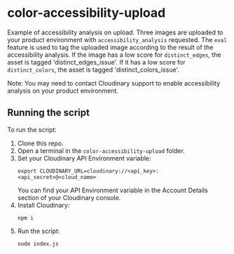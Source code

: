 # color-accessibility-upload
Example of accessibility analysis on upload.  Three images are uploaded to your product environment with `accessibility_analysis` requested.  The `eval` feature is used to tag the uploaded image according to the result of the accessibility analysis. If the image has a low score for `distinct_edges`, the asset is tagged 'distinct_edges_issue'. If it has a low score for `distinct_colors`, the asset is tagged 'distinct_colors_issue'.

Note: You may need to contact Cloudinary support to enable accessibility analysis on your product environment.

## Running the script

To run the script:

1. Clone this repo.
1. Open a terminal in the `color-accessibility-upload` folder.
1. Set your Cloudinary API Environment variable:
   ```
   export CLOUDINARY_URL=cloudinary://<api_key>:<api_secret>@<cloud_name>
   ```
   You can find your API Environment variable in the Account Details section of your Cloudinary console.
1. Install Cloudinary:
   ```
   npm i
   ```
1. Run the script:
   ```
   node index.js
   ```